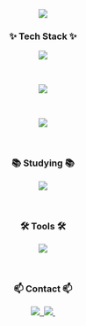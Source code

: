 <!--타이틀 부분-->
<div align="center">
 <img src="https://capsule-render.vercel.app/api?type=waving&color=gradient&customColorList=0,1,2,5,30&height=300&section=header&text=TwoWeekHee%20GitHub&fontSize=70" />
</div>

<!--내용 부분-->
<h3 align="center">✨ Tech Stack ✨</h3>

<p align="center">
  <a href="https://skillicons.dev">
    <img src="https://skillicons.dev/icons?i=java,kotlin,js,html,css,py&perline=3" />
  </a>
</p>

<br>

<p align="center">
 <a href="https://skillicons.dev">
    <img src="https://skillicons.dev/icons?i=spring,gradle,react&perline=3" />
  </a>
</p>

<br>

<p align="center">
 <a href="https://skillicons.dev">
    <img src="https://skillicons.dev/icons?i=mysql,aws,docker,nginx,redis,kafka&perline=3" />
  </a>
</p>

<br>

<h3 align="center">📚 Studying 📚</h3>

<p align="center">
 <a href="https://skillicons.dev">
    <img src="https://skillicons.dev/icons?i=django&perline=3" />
  </a>
</p>

<br>

<h3 align="center">🛠 Tools 🛠</h3>

<p align="center">
 <a href="https://skillicons.dev">
    <img src="https://skillicons.dev/icons?i=idea,eclipse,github,discord,notion,figma&perline=3" />
  </a>
</p>

<br>

<h3 align="center">📫 Contact 📫</h3>
<div align="center">
  <a href="https://velog.io/@twoweekhee">
    <img src="https://img.shields.io/badge/Velog-1EBC8F?style=for-the-badge&logo=velog&logoColor=white" />&nbsp
  </a>
  <a href="mailto:myjjoo4758@gmail.com">
    <img
      src="https://img.shields.io/badge/myjjoo4758@gmail.com-D14836?style=for-the-badge&logo=gmail&logoColor=white"/>&nbsp
  </a>
</div>
